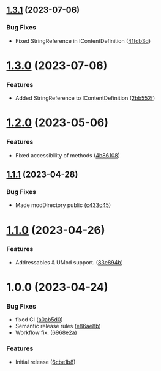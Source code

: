 ## [1.3.1](https://github.com/christides11/mod-content-framework/compare/v1.3.0...v1.3.1) (2023-07-06)


### Bug Fixes

* Fixed StringReference in IContentDefinition ([41fdb3d](https://github.com/christides11/mod-content-framework/commit/41fdb3d5044ca23a20b833629f825a02b3b0d59f))

# [1.3.0](https://github.com/christides11/mod-content-framework/compare/v1.2.0...v1.3.0) (2023-07-06)


### Features

* Added StringReference to IContentDefinition ([2bb552f](https://github.com/christides11/mod-content-framework/commit/2bb552ff32f9e46d912d69784f99f3618cca1767))

# [1.2.0](https://github.com/christides11/mod-content-framework/compare/v1.1.1...v1.2.0) (2023-05-06)


### Features

* Fixed accessibility of methods ([4b86108](https://github.com/christides11/mod-content-framework/commit/4b8610853b0718a30ff8da9b712da3e45637fbd6))

## [1.1.1](https://github.com/christides11/mod-content-framework/compare/v1.1.0...v1.1.1) (2023-04-28)


### Bug Fixes

* Made modDirectory public ([c433c45](https://github.com/christides11/mod-content-framework/commit/c433c45bb1b6d2c680e2488c26165442ad7daf61))

# [1.1.0](https://github.com/christides11/mod-content-framework/compare/v1.0.0...v1.1.0) (2023-04-26)


### Features

* Addressables & UMod support. ([83e894b](https://github.com/christides11/mod-content-framework/commit/83e894be8d5f569aa4a672b5b0812ff5eb8e6d03))

# 1.0.0 (2023-04-24)


### Bug Fixes

* fixed CI ([a0ab5d0](https://github.com/christides11/mod-content-framework/commit/a0ab5d019471a92350fc17f5186c8816454c2e04))
* Semantic release rules ([e86ae8b](https://github.com/christides11/mod-content-framework/commit/e86ae8b4a32aedbd3fe6fc4a5149c7405c355f02))
* Workflow fix. ([6968e2a](https://github.com/christides11/mod-content-framework/commit/6968e2afd7f51843c613ad8065f50ea823949297))


### Features

* Initial release ([6cbe1b8](https://github.com/christides11/mod-content-framework/commit/6cbe1b8b48ef237a7c2d6f0a879d07d6e5fc818b))
